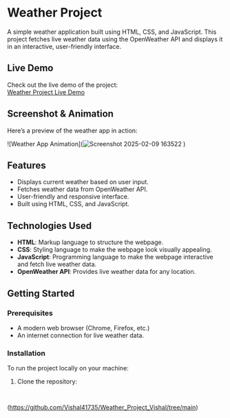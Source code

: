 # Weather Project

A simple weather application built using HTML, CSS, and JavaScript. This project fetches live weather data using the OpenWeather API and displays it in an interactive, user-friendly interface.

## Live Demo

Check out the live demo of the project:  
[Weather Project Live Demo](https://weather-project-vishal.vercel.app/)

## Screenshot & Animation

Here’s a preview of the weather app in action:

![Weather App Animation](![Screenshot 2025-02-09 163522](https://github.com/user-attachments/assets/3118c3a7-76b1-4c2f-82fd-146857f6c381)
)

## Features

- Displays current weather based on user input.
- Fetches weather data from OpenWeather API.
- User-friendly and responsive interface.
- Built using HTML, CSS, and JavaScript.

## Technologies Used

- **HTML**: Markup language to structure the webpage.
- **CSS**: Styling language to make the webpage look visually appealing.
- **JavaScript**: Programming language to make the webpage interactive and fetch live weather data.
- **OpenWeather API**: Provides live weather data for any location.

## Getting Started

### Prerequisites

- A modern web browser (Chrome, Firefox, etc.)
- An internet connection for live weather data.
  
### Installation

To run the project locally on your machine:

1. Clone the repository:
   ```bash
  
 (https://github.com/Vishal41735/Weather_Project_Vishal/tree/main)
